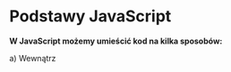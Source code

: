 # Podstawy JavaScript

**W JavaScript możemy umieścić kod na kilka sposobów:**

a) Wewnątrz <script> w dokumencie HTML:

```HTML
<!DOCTYPE html>
<html>
<head>
  <title>Przykład</title>
</head>
<body>
  <h1>Witaj!</h1>
  <script>
  alert("To jest komunikat z JavaScript!");
  </script>
</body>
</html>
```

b) Zewnętrzny plik .js:

HTML:
`<script src="skrypt.js"></script>`

skrypt.js:
`alert("Witaj z zewnętrznego pliku!");`

## **1. Definiowanie zmiennych**

🔹 `let` – nowoczesny sposób (zalecany)
Używamy go, gdy **wartość zmiennej może się zmieniać** w trakcie działania programu.

```JS
let liczba = 10;
console.log(liczba); // 10

liczba = 25; // zmiana wartości
console.log(liczba); // 25

// let liczba = 25; //  SyntaxError: Identifier 'liczba' has already been declared
```

Cechy `let`:

- działa w zasięgu blokowym (czyli tylko wewnątrz { }),
- można zmieniać wartość,
- nie można deklarować ponownie tej samej zmiennej w tym samym zakresie.

🔹 `var` – stary sposób (niezalecany)

Używany w starszych wersjach JavaScriptu.
Działa w zasięgu funkcji, a nie bloku — co często prowadzi do błędów.

```JS
var liczba = 5;
var liczba = 7; // można ponownie zadeklarować
console.log(liczba); // 7
```
Cechy `var`:

- działa w zasięgu funkcji, nie bloku,
- można ponownie deklarować tę samą zmienną,
- może prowadzić do błędów przez tzw. hoisting (przesuwanie deklaracji na początek).

```JS
console.log(x); // undefined (zamiast błędu)
var x = 10;
```

## 2. **Definiowanie stałych**
🔹 `const` – stała (niezmienna wartość)

Używana, gdy wartość nie powinna się zmieniać po przypisaniu.
```JS
const pi = 3.14159;
console.log(pi); // 3.14159

// pi = 3.14; ❌ Błąd: nie można zmieniać wartości stałej
```

Cechy `const`:

- wartość musi być przypisana od razu,
- nie można zmienić ani ponownie zadeklarować tej samej stałej,
- zasięg działania – taki sam jak let (blokowy).

```JS
const imie = "Jan";
if (true) {
  const imie = "Adam";
  console.log(imie); // Adam
}
console.log(imie); // Jan
```

## 3.  **Instrukcje `if, else if, else`**

```JS
let age = 18;

if (age < 18) {
  console.log("Niepełnoletni");
} else if (age === 18) {
  console.log("Dokładnie 18 lat");
} else {
  console.log("Pełnoletni");
}
```

- Skrócona forma if — operator trójargumentowy (?:)

```JS
let age = 20;
let message = age >= 18 ? "Pełnoletni" : "Niepełnoletni";
console.log(message);
```
## 4. **switch**

```JS
let color = "zielony";

switch (color) {
  case "czerwony":
    console.log("Stop!");
    break;
  case "żółty":
    console.log("Uwaga!");
    break;
  case "zielony":
    console.log("Jedź!");
    break;
  default:
    console.log("Nieznany kolor");
}
```

- switch sprawdza kolejne case za pomocą operatora **ścisłego porównania (===)**.
- **break** zatrzymuje wykonywanie kolejnych przypadków (bez niego przejdzie dalej).
- **default** — wykona się, jeśli żaden case nie pasuje


## 5. **Pętle**
a) **for — klasyczna pętla**

```JS
for (let i = 0; i < 5; i++) {
  console.log("Iteracja nr:", i);
}
``` 
➡️ Wykona się 5 razy: dla i = 0, 1, 2, 3, 4

b) **while — pętla z warunkiem na początku**

Używana, gdy nie wiadomo z góry, ile razy pętla się wykona.

```JS
let i = 0;

while (i < 3) {
  console.log("Licznik:", i);
  i++;
}
```
 
c) **do...while — pętla z warunkiem na końcu**

Różni się od while tym, że wykona się co najmniej raz, nawet jeśli warunek jest fałszywy.
```JS
let i = 5;

do {
  console.log("Wartość:", i);
  i++;
} while (i < 5);
```

➡️ W tym przykładzie kod wykona się raz, mimo że i < 5 jest false.

d) **for...of — iteracja po elementach tablicy (lub innej kolekcji)**
Idealna do tablic, stringów, Setów, Map itd.

```JS
const fruits = ["jabłko", "banan", "gruszka"];

for (const fruit of fruits) {
  console.log(fruit);
}
```
 

e)  **for...in — iteracja po kluczach obiektu**

Używana do obiektów (nie tablic!).
```JS
const person = { name: "Anna", age: 25, city: "Warszawa" };

for (const key in person) {
  console.log(key + ":", person[key]);
}
```

📘 Wynik:

name: Anna
age: 25
city: Warszawa

## 6. **Przerywanie i pomijanie iteracji**
- **break** — przerywa działanie pętli

```JS
for (let i = 0; i < 10; i++) {
  if (i === 5) break;
  console.log(i);
}
```

➡️ Wypisze liczby 0–4 i zakończy pętlę.

- **continue** — pomija bieżącą iterację

```JS
for (let i = 0; i < 5; i++) {
  if (i === 2) continue;
  console.log(i);
}
```
## 7. **Inkrementacja i Dekrementacja**

1. **Inkrementacja**

To zwiększenie wartości zmiennej o 1.

● preinkrementacja ++x – najpierw zwiększa, potem używa wartości,

● postinkrementacja x++ – najpierw używa wartości, potem zwiększa.

2. **Dekrementacja**

To zmniejszenie wartości zmiennej o 1

● predekrementacja --x,

● postdekrementacja x--.


## 8. Wyszukiwanie elementów w dokumencie

1) `document.getElementById(id)`

**Zwraca jeden element** o konkretnym identyfikatorze (atrybut `id`).
Jeśli element nie istnieje — zwraca `null`.

```HTML
<p id="opis">To jest akapit.</p>

<script>
const akapit = document.getElementById("opis");
akapit.style.color = "blue"; // zmiana koloru tekstu
</script>
```

2) `document.getElementsByTagName(tagName)`

**Zwraca kolekcję (HTMLCollection)** wszystkich elementów o danym znaczniku.

```HTML
<p>Tekst 1</p>
<p>Tekst 2</p>

<script>
const akapity = document.getElementsByTagName("p");
console.log(akapity.length); // 2
akapity[0].style.fontWeight = "bold";
</script>
```

3) `document.getElementsByClassName(className)`

**Zwraca kolekcję (HTMLCollectio)** wszystkich elementów mających określoną klasę CSS.

```HTML
<div class="sekcja">Sekcja 1</div>
<div class="sekcja">Sekcja 2</div>

<script>
const sekcje = document.getElementsByClassName("sekcja");
sekcje[1].style.backgroundColor = "lightgreen";
</script>
```

4) `document.getElementsByName(elementName)`

**Zwraca kolekcję (NodeList)** elementów o danym atrybucie `name` (np. w formularzach).

```HTML
<input type="radio" name="gender" value="M"> Mężczyzna
<input type="radio" name="gender" value="K"> Kobieta

<script>
const genders = document.getElementsByName("gender");
genders[1].checked = true; // zaznacza "Kobieta"
</script>

```
5) `document.querySelector(CSSselector)`

**Zwraca pierwszy pasujący element** do podanego selektora CSS.

```HTML
<div class="produkt"></div>
<div class="produkt"></div>

<script>
const pierwszyProdukt = document.querySelector(".produkt");
pierwszyProdukt.textContent = "Pierwszy produkt";
</script>
```

6) `document.querySelectorAll(CSSselector)`

**Zwraca wszystkie pasujące elementy (NodeList)** do podanego selektora CSS.

```HTML
<ul>
  <li class="item">A</li>
  <li class="item">B</li>
</ul>

<script>
const items = document.querySelectorAll(".item");
items.forEach(el => el.style.color = "red");
</script>
```

7) `element.closest(selector)`

**Zwraca najbliższego przodka** (lub samego siebie), który pasuje do selektora.

```HTML
<div class="card">
  <p><span id="tekst">Kliknij mnie</span></p>
</div>

<script>
const span = document.getElementById("tekst");
const card = span.closest(".card");
card.style.border = "1px solid blue";
</script>
```

8) `element.parentElement` / `element.children`

**Dostęp do rodzica lub dzieci** konkretnego elementu.

```HTML
<div id="blok">
  <p>Jeden</p>
  <p>Dwa</p>
</div>

<script>
const blok = document.getElementById("blok");
console.log(blok.children.length); // 2
</script>
```
9) `element.querySelector()` / `element.querySelectorAll()`

Te same metody co w `document`, ale **ograniczone do danego elementu**.

```HTML
<div id="menu">
  <a href="#">Start</a>
  <a href="#">Kontakt</a>
</div>

<script>
const menu = document.getElementById("menu");
const kontakt = menu.querySelector("a:last-child");
kontakt.style.color = "green";
</script>
```

## 9. Zmiana treści i właściwości elementów HTML w JavaScript

1. `element.innerHTML = "wartość"`

• Zmienia zawartość HTML elementu.

```JS
var paragraf = document.getElementById("par1");
paragraf.innerHTML = "Nowa treść paragrafu";
```

2. `element.attribute_name = "wartość"`

• Zmiana wartości atrybutu bezpośrednio.

```JS
var obraz = document.getElementById("obrazek");
obraz.src = "nowy_obraz.jpg";
```

3. `element.setAttribute(atrybut, wartosc)`

• Ustawienie lub zmiana dowolnego atrybutu elementu.

```JS
obraz.setAttribute("alt", "Opis obrazka");
```

## 🖱️ Zdarzenia myszy w JavaScript

🔹 1. `onclick` – kliknięcie myszką

Występuje, gdy użytkownik **kliknie na dany element** (naciśnięcie i puszczenie lewego przycisku myszy).

```HTML
<button onclick="alert('Kliknięto przycisk!')">Kliknij mnie</button>
```

Zastosowanie:
– do wywołania funkcji po kliknięciu,
– otwierania linków,
– wysyłania formularzy,
– pokazywania lub ukrywania elementów.

🔹 2. `ondblclick` – podwójne kliknięcie

Reaguje na dwukrotne **szybkie kliknięcie w ten sam element**.

```HTML
<p ondblclick="this.style.color='red'">Kliknij mnie dwa razy, by zmienić kolor</p>
```

Zastosowanie:
– do uruchamiania innej akcji niż pojedynczy klik (np. edycja tekstu, otwarcie szczegółów).

🔹 3. `onmouseover` – najechanie kursorem

Zdarzenie występuje, gdy **kursor myszy najedzie na element**.

```HTML
<div onmouseover="this.style.backgroundColor='lightgreen'">Najedź na mnie</div>
```

Zastosowanie:
– podświetlanie przycisków,
– pokazywanie podpowiedzi (tooltipów),
– animacje po najechaniu.

🔹 4. `onmouseout` – opuszczenie kursora

Zdarzenie występuje, gdy **kursor myszy opuści element, na który wcześniej najechał**.

```HTML
<div onmouseout="this.style.backgroundColor='white'">Opuść mnie</div>
```

Zastosowanie:
– przywracanie wyglądu po onmouseover,
– ukrywanie dodatkowych informacji,
– zatrzymywanie animacji.

🔹 5. `onmousedown` – naciśnięcie przycisku myszy

Wywołuje się w momencie **naciśnięcia przycisku myszy** (jeszcze przed jego puszczeniem).

```HTML
<button onmousedown="this.style.backgroundColor='yellow'">Naciśnij i przytrzymaj</button>
```

Zastosowanie:
– efekt „wciśniętego” przycisku,
– rozpoczęcie przeciągania elementu.

🔹 6. `onmouseup` – puszczenie przycisku myszy

Występuje, gdy użytkownik **puści przycisk myszy po wcześniejszym wciśnięciu**.

```HTML
<button onmouseup="this.style.backgroundColor='lightblue'">Puść przycisk</button>
```

Zastosowanie:
– zakończenie przeciągania,
– rejestrowanie akcji po zakończeniu kliknięcia.

## ⌨️ Zdarzenia klawiatury (keyboard events)

🔹 1. `onkeydown` – wciśnięcie klawisza
 
Występuje w momencie **naciśnięcia dowolnego klawisza** (zanim zostanie on puszczony).

```HTML
<input type="text" onkeydown="console.log('Wciśnięto klawisz')" placeholder="Napisz coś">
```

Zastosowanie:
– walidacja danych w czasie rzeczywistym,
– skróty klawiaturowe (np. Ctrl + S).

🔹 2. `onkeypress` – wciśnięcie klawisza (starsze)

Podobne do onkeydown, ale działa tylko dla klawiszy, które generują znaki (np. litery, cyfry).
Uwaga – w nowoczesnych projektach jest zastępowane przez keydown i keyup.

```HTML
<input type="text" onkeypress="console.log('Naciśnięto znak')" placeholder="Wpisz znak">
```

Zastosowanie:
– w prostych skryptach obsługujących wpisywanie tekstu (np. liczenie znaków).

🔹 3. `onkeyup` – puszczenie klawisza

Uruchamia się, gdy użytkownik **puści wciśnięty wcześniej klawisz**.

```HTML
<input type="text" onkeyup="console.log('Puszczono klawisz')" placeholder="Puść klawisz">
```

Zastosowanie:
– aktualizacja podpowiedzi po zakończeniu wpisywania,
– wyszukiwanie po wpisaniu pełnego słowa.
 
🔹 4. `oninput`

**Reaguje**, gdy **zawartość pola tekstowego się zmienia** (nawet przez wklejenie).

```HTML
<input type="text" oninput="console.log('Wpisano lub wklejono tekst')">
```

🔹 5. `onchange`

**Uruchamia się po zatwierdzeniu zmiany** (np. po opuszczeniu pola tekstowego lub zmianie wyboru w select).

```HTML
<select onchange="alert('Wybrano nową opcję')">
  <option>Polska</option>
  <option>Niemcy</option>
  <option>Francja</option>
</select>
```

## 🌍 Zdarzenia obiektów i dokumentu

🔹 1. `onload` – po załadowaniu strony

Uruchamia się, gdy cała strona (łącznie z obrazkami i stylami) zostanie załadowana.

```HTML
<body onload="alert('Strona została załadowana!')">
```

Zastosowanie:
– inicjalizacja skryptów,
– ładowanie danych po starcie strony.

🔹 2. `onresize` – po zmianie rozmiaru okna
 
Wywoływane, gdy użytkownik **zmieni rozmiar okna przeglądarki**.

```HTML
<script>
window.onresize = () => console.log("Zmieniono rozmiar okna");
</script>
```

Zastosowanie:
– dynamiczne dopasowanie układu strony,
– reagowanie na zmianę orientacji w urządzeniach mobilnych.

🔹 3. `onfocusin` – obiekt zyskał fokus

Uruchamia się, gdy element **zostanie zaznaczony** (np. pole formularza kliknięte).
 
```HTML
<input type="text" onfocusin="this.style.backgroundColor='lightyellow'">
```

Zastosowanie:
– podświetlanie aktywnych pól formularzy,
– pokazywanie podpowiedzi.

🔹 4. `onfocusout` – obiekt stracił fokus

Uruchamia się, gdy element **straci fokus** (użytkownik kliknie gdzie indziej).
 
```HTML
<input type="text" onfocusout="this.style.backgroundColor='white'">
```

Zastosowanie:
– walidacja pola po jego opuszczeniu,
– ukrywanie podpowiedzi.

 
🔹 5. `onscroll`
 
**Uruchamia się**, gdy użytkownik **przewija stronę** lub inny element z paskiem przewijania.
 
```HTML
<div onscroll="console.log('Przewijanie elementu')" style="height:100px; overflow:auto;">
  <p>Treść do przewinięcia...</p><p>Treść...</p><p>Jeszcze treść...</p>
</div>
```
🔹 6. `onerror`
 
Reaguje, gdy wystąpi **błąd wczytywania** (np. obrazka, skryptu).
 
```HTML
<img src="nieistnieje.jpg" onerror="this.src='domyslny.jpg'">
```

## Operacje na elementach dokumentu (DOM)
🔹 1. **Tworzenie elementu**

```JS
var nowyDiv = document.createElement("div");
nowyDiv.innerHTML = "Jestem nowym divem";
```

Wyjaśnienie:
Tworzy nowy element HTML (tutaj <div>) w pamięci — jeszcze nie jest widoczny w dokumencie, dopóki nie zostanie dodany do jakiegoś rodzica (appendChild).
Ustawiamy mu zawartość poprzez innerHTML.

Zastosowanie:
– dynamiczne dodawanie treści, kart produktów, wiadomości, itd.

🔹 2. **Usuwanie elementu**

```JS
var rodzic = document.getElementById("kontener");
var dziecko = document.getElementById("usun");
rodzic.removeChild(dziecko);
```

Wyjaśnienie:
Usuwa konkretny element potomny (dziecko) z elementu nadrzędnego (rodzic).
Jeśli chcesz usunąć sam element bez znajomości rodzica, można też użyć metody .remove().

Zastosowanie:
– usuwanie starych komunikatów, elementów listy, kart itp.

🔹 3. **Dodawanie elementu**

```JS
rodzic.appendChild(nowyDiv);
```

Wyjaśnienie:
Dodaje nowo utworzony element (nowyDiv) na końcu listy dzieci elementu nadrzędnego (rodzic).

Zastosowanie:
– dodawanie nowych wierszy do tabeli, elementów listy, sekcji strony, komentarzy użytkowników itp.

🔹 4. **Zamiana elementu**

```JS
var staryDiv = document.getElementById("stary");
rodzic.replaceChild(nowyDiv, staryDiv);
```

Wyjaśnienie:
Zastępuje istniejący element (staryDiv) nowym (nowyDiv) w tym samym miejscu w strukturze DOM.

Zastosowanie:
– aktualizowanie widoku (np. zamiana formularza logowania na panel użytkownika).

🔹 5. **Pisanie bezpośrednio do dokumentu**

```JS
document.write("Witaj w dokumencie!");
```

Wyjaśnienie:
Wstawia tekst (lub HTML) bezpośrednio do dokumentu podczas jego ładowania.
Jeśli zostanie użyte po załadowaniu strony, może nadpisać całą zawartość strony, więc dziś raczej się tego unika.

Zastosowanie:
– dawniej używane do prostych testów lub dynamicznych komunikatów.
(Obecnie lepiej używać innerHTML lub appendChild.)

 
🔹 6. **Klonowanie elementu**

```JS
var oryginal = document.getElementById("karta");
var kopia = oryginal.cloneNode(true);
document.body.appendChild(kopia);
```

Wyjaśnienie:
Tworzy kopię istniejącego elementu.
Argument true oznacza, że klonowane są też wszystkie jego potomne elementy (tzw. głębokie klonowanie).

Zastosowanie:
– powielanie szablonów (np. kart produktów, pól formularza).

🔹 7. **Wstawianie elementu w określone miejsce (insertBefore)**

```JS
var nowy = document.createElement("p");
nowy.textContent = "Nowy akapit przed przyciskiem!";
var przycisk = document.getElementById("btn");
document.body.insertBefore(nowy, przycisk);
```

Wyjaśnienie:
Wstawia element przed wskazanym węzłem (przycisk) w ramach tego samego rodzica (document.body).

Zastosowanie:
– dodawanie powiadomień lub komunikatów przed konkretnym elementem na stronie.

## 🎨 5. Wybrane właściwości obiektu style

Za pomocą obiektu style możemy dynamicznie zmieniać wygląd elementów HTML bez potrzeby modyfikowania arkusza CSS.
Każda właściwość w JavaScript odpowiada właściwości CSS, ale w **notacji camelCase** (np. background-color → backgroundColor).

```JS
var element = document.getElementById("box");
element.style.backgroundColor = "blue";   // kolor tła
element.style.color = "white";            // kolor tekstu
element.style.fontSize = "20px";          // rozmiar czcionki
element.style.fontStyle = "italic";       // styl czcionki (pochyła)
element.style.fontWeight = "bold";        // pogrubienie tekstu
element.style.listStyleType = "circle";   // styl listy (dla <ul>)

element.style.border = "3px solid red"; // jedno polecenie dla całej ramki
// lub bardziej szczegółowo:
element.style.borderWidth = "3px";
element.style.borderStyle = "dashed";
element.style.borderColor = "green";

element.style.margin = "20px";      // zewnętrzny odstęp
element.style.padding = "10px";     // wewnętrzny odstęp

